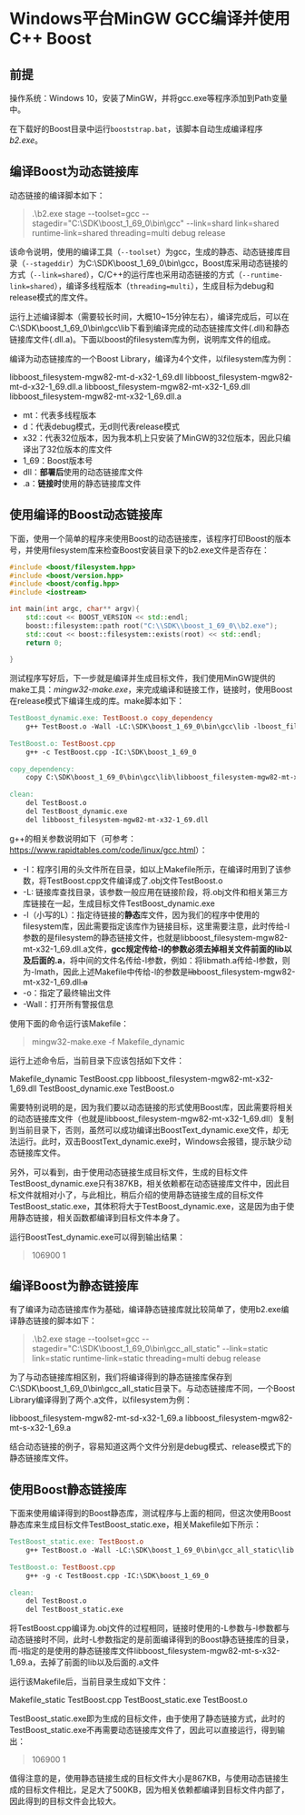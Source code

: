 # Windows平台MinGW GCC编译并使用C++ Boost

## 前提

操作系统：Windows 10，安装了MinGW，并将gcc.exe等程序添加到Path变量中。

在下载好的Boost目录中运行`booststrap.bat`，该脚本自动生成编译程序*b2.exe*。

## 编译Boost为动态链接库

动态链接的编译脚本如下：

> .\b2.exe stage --toolset=gcc --stagedir="C:\SDK\boost_1_69_0\bin\gcc" --link=shard link=shared runtime-link=shared threading=multi debug release 

该命令说明，使用的编译工具（`--toolset`）为gcc，生成的静态、动态链接库目录（`--stageddir`）为C:\SDK\boost_1_69_0\bin\gcc，Boost库采用动态链接的方式（`--link=shared`），C/C++的运行库也采用动态链接的方式（`--runtime-link=shared`），编译多线程版本（`threading=multi`），生成目标为debug和release模式的库文件。

运行上述编译脚本（需要较长时间，大概10~15分钟左右），编译完成后，可以在C:\SDK\boost_1_69_0\bin\gcc\lib下看到编译完成的动态链接库文件(.dll)和静态链接库文件(.dll.a)。下面以boost的filesystem库为例，说明库文件的组成。

编译为动态链接库的一个Boost Library，编译为4个文件，以filesystem库为例：

libboost_filesystem-mgw82-mt-d-x32-1_69.dll
libboost_filesystem-mgw82-mt-d-x32-1_69.dll.a
libboost_filesystem-mgw82-mt-x32-1_69.dll
libboost_filesystem-mgw82-mt-x32-1_69.dll.a

* mt：代表多线程版本
* d：代表debug模式，无d则代表release模式
* x32：代表32位版本，因为我本机上只安装了MinGW的32位版本，因此只编译出了32位版本的库文件
* 1_69：Boost版本号
* dll：**部署后**使用的动态链接库文件
* .a：**链接时**使用的静态链接库文件

## 使用编译的Boost动态链接库

下面，使用一个简单的程序来使用Boost的动态链接库，该程序打印Boost的版本号，并使用filesystem库来检查Boost安装目录下的b2.exe文件是否存在：

```C++
#include <boost/filesystem.hpp>
#include <boost/version.hpp>
#include <boost/config.hpp>
#include <iostream>

int main(int argc, char** argv){
    std::cout << BOOST_VERSION << std::endl;
    boost::filesystem::path root("C:\\SDK\\boost_1_69_0\\b2.exe");
    std::cout << boost::filesystem::exists(root) << std::endl;
    return 0;
    
}
```

测试程序写好后，下一步就是编译并生成目标文件，我们使用MinGW提供的make工具：*mingw32-make.exe*，来完成编译和链接工作，链接时，使用Boost在release模式下编译生成的库。make脚本如下：

```makefile
TestBoost_dynamic.exe: TestBoost.o copy_dependency
	g++ TestBoost.o -Wall -LC:\SDK\boost_1_69_0\bin\gcc\lib -lboost_filesystem-mgw82-mt-x32-1_69.dll -o TestBoost_dynamic.exe
	
TestBoost.o: TestBoost.cpp
	g++ -c TestBoost.cpp -IC:\SDK\boost_1_69_0
	
copy_dependency: 
	copy C:\SDK\boost_1_69_0\bin\gcc\lib\libboost_filesystem-mgw82-mt-x32-1_69.dll .\libboost_filesystem-mgw82-mt-x32-1_69.dll
	
clean: 
	del TestBoost.o
	del TestBoost_dynamic.exe
	del libboost_filesystem-mgw82-mt-x32-1_69.dll
```

g++的相关参数说明如下（可参考：<https://www.rapidtables.com/code/linux/gcc.html>）：

* -I：程序引用的头文件所在目录，如以上Makefile所示，在编译时用到了该参数，将TestBoost.cpp文件编译成了.obj文件TestBoost.o
* -L: 链接库查找目录，该参数一般应用在链接阶段，将.obj文件和相关第三方库链接在一起，生成目标文件TestBoost_dynamic.exe
* -l（小写的L）：指定待链接的**静态**库文件，因为我们的程序中使用的filesystem库，因此需要指定该库作为链接目标，这里需要注意，此时传给-l参数的是filesystem的静态链接文件，也就是libboost_filesystem-mgw82-mt-x32-1_69.dll.a文件，**gcc规定传给-l的参数必须去掉相关文件前面的lib以及后面的.a**，将中间的文件名传给-l参数，例如：将libmath.a传给-l参数，则为-lmath，因此上述Makefile中传给-l的参数是~~lib~~boost_filesystem-mgw82-mt-x32-1_69.dll~~.a~~
* -o：指定了最终输出文件
* -Wall：打开所有警报信息

使用下面的命令运行该Makefile：

> mingw32-make.exe -f Makefile_dynamic

运行上述命令后，当前目录下应该包括如下文件：

Makefile_dynamic
TestBoost.cpp
libboost_filesystem-mgw82-mt-x32-1_69.dll
TestBoost_dynamic.exe
TestBoost.o

需要特别说明的是，因为我们要以动态链接的形式使用Boost库，因此需要将相关的动态链接库文件（也就是libboost_filesystem-mgw82-mt-x32-1_69.dll）复制到当前目录下，否则，虽然可以成功编译出BoostText_dynamic.exe文件，却无法运行。此时，双击BoostText_dynamic.exe时，Windows会报错，提示缺少动态链接库文件。

另外，可以看到，由于使用动态链接生成目标文件，生成的目标文件TestBoost_dynamic.exe只有387KB，相关依赖都在动态链接库文件中，因此目标文件就相对小了，与此相比，稍后介绍的使用静态链接生成的目标文件TestBoost_static.exe，其体积将大于TestBoost_dynamic.exe，这是因为由于使用静态链接，相关函数都编译到目标文件本身了。

运行BoostTest_dynamic.exe可以得到输出结果：

> 106900
> 1

## 编译Boost为静态链接库

有了编译为动态链接库作为基础，编译静态链接库就比较简单了，使用b2.exe编译静态链接的脚本如下：

> .\b2.exe stage --toolset=gcc --stagedir="C:\SDK\boost_1_69_0\bin\gcc_all_static" --link=static link=static runtime-link=static threading=multi debug release 

为了与动态链接库相区别，我们将编译得到的静态链接库保存到C:\SDK\boost_1_69_0\bin\gcc_all_static目录下。与动态链接库不同，一个Boost Library编译得到了两个.a文件，以filesystem为例：

libboost_filesystem-mgw82-mt-sd-x32-1_69.a
libboost_filesystem-mgw82-mt-s-x32-1_69.a

结合动态链接的例子，容易知道这两个文件分别是debug模式、release模式下的静态链接库文件。

## 使用Boost静态链接库

下面来使用编译得到的Boost静态库，测试程序与上面的相同，但这次使用Boost静态库来生成目标文件TestBoost_static.exe，相关Makefile如下所示：

```makefile
TestBoost_static.exe: TestBoost.o
	g++ TestBoost.o -Wall -LC:\SDK\boost_1_69_0\bin\gcc_all_static\lib -lboost_filesystem-mgw82-mt-s-x32-1_69 -o TestBoost_static.exe
	
TestBoost.o: TestBoost.cpp
	g++ -g -c TestBoost.cpp -IC:\SDK\boost_1_69_0
	
clean: 
	del TestBoost.o
	del TestBoost_static.exe
```

将TestBoost.cpp编译为.obj文件的过程相同，链接时使用的-L参数与-l参数都与动态链接时不同，此时-L参数指定的是前面编译得到的Boost静态链接库的目录，而-l指定的是使用的静态链接库文件libboost_filesystem-mgw82-mt-s-x32-1_69.a，去掉了前面的lib以及后面的.a文件

运行该Makefile后，当前目录生成如下文件：

Makefile_static
TestBoost.cpp
TestBoost_static.exe
TestBoost.o

TestBoost_static.exe即为生成的目标文件，由于使用了静态链接方式，此时的TestBoost_static.exe不再需要动态链接库文件了，因此可以直接运行，得到输出：

> 106900
> 1

值得注意的是，使用静态链接生成的目标文件大小是867KB，与使用动态链接生成的目标文件相比，足足大了500KB，因为相关依赖都编译到目标文件内部了，因此得到的目标文件会比较大。

